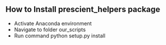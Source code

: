 ## How to Install prescient_helpers package

- Activate Anaconda environment
- Navigate to folder our_scripts
- Run command python setup.py install